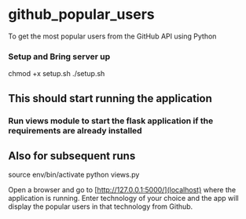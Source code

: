 # github_popular_users
To get the most popular users from the GitHub API using Python

### Setup and Bring server up
chmod +x setup.sh
./setup.sh
## This should start running the application

### Run views module to start the flask application if the requirements are already installed
## Also for subsequent runs
source env/bin/activate
python views.py

Open a browser and go to [http://127.0.0.1:5000/](localhost) where the application is running. Enter technology of your choice and the app will display the popular users in that technology from Github.
